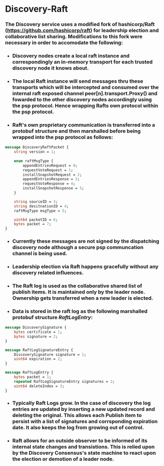 # Discovery-Raft

### The Discovery service uses a modified fork of hashicorp/Raft (https://github.com/hashicorp/raft) for leadership election and collaborative list sharing. Modifications to this fork were necessary in order to accomodate the following:


* ### Discovery nodes create a local raft instance and correspondingly an in-memory transport for each trusted discovery node it knows about.

* ### The local Raft instance will send messages thru these transports which will be intercepted and consumed over the internal raft exposed channel peer[n].transport.Proxy() and fowarded to the other discovery nodes accordingly using the psp protocol. Hence wrapping Rafts own protocol within the psp protocol. 

* ### Raft's own proprietary communication is transferred into a protobuf structure and then marshalled before being wrapped into the psp protocol as follows:

```protobuf
message DiscoveryRaftPacket {
    string version = 1;
    
    enum raftMsgType {
        appendEntriesRequest = 0;
        requestVoteRequest = 1;
        installSnapshotRequest = 2;
        appendEntriesResponse = 3;
        requestVoteResponse = 4;
        installSnapshotResponse = 5;
    } 

    string sourceID = 3;
    string desitnationID = 4;
    raftMsgType msgType = 5;

    uint64 packetID = 6;
    bytes packet = 7;
}
```
* ### Currently these messages are not signed by the dispatching discovery node although a secure psp communcation channel is being used.

* ### Leadership election via Raft happens gracefully without any discovery related influences. 

* ### The Raft log is used as the collaborative shared list of publish items. It is maintained only by the leader node. Ownership gets transferred when a new leader is elected. 

* ### Data is stored in the raft log as the following marshalled protobuf structure _RaftLogEntry_:

```protobuf
message DiscoverySignature {
    bytes certificate = 1;
    bytes signature = 2;
}

message RaftLogSignatureEntry {
    DiscoverySignature signature = 1;
    uint64 expiration = 2;
}

message RaftLogEntry {
	bytes packet = 1;
	repeated RaftLogSignatureEntry signatures = 2;
    uint64 deleteIndex = 3;
}
```

* ### Typically Raft Logs grow. In the case of discovery the log entries are updated by inserting a new updated record and deleting the original. This allows each Publish item to persist with a list of signatures and corrsponding expiration date. It also keeps the log from growing out of control.

* ### Raft allows for an outside observer to be informed of its internal state changes and transistions. This is relied upon by the Discovery Consensus's state machine to react upon the election or demotion of a leader node. 